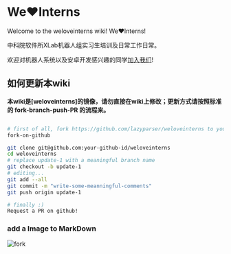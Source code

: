 # We♥︎Interns
Welcome to the weloveinterns wiki! We❤️Interns!

中科院软件所XLab机器人组实习生培训及日常工作日常。

欢迎对机器人系统以及安卓开发感兴趣的同学[加入我们](mailto:wuwei2016@iscas.ac.cn)!

## 如何更新本wiki

**本wiki是[weloveinterns]的镜像，请勿直接在wiki上修改；更新方式请按照标准的 fork-branch-push-PR 的流程来。**

```bash

# first of all, fork https://github.com/lazyparser/weloveinterns to your github account.
fork-on-github

git clone git@github.com:your-github-id/weloveinterns
cd weloveinterns
# replace update-1 with a meaningful branch name
git checkout -b update-1
# editing...
git add --all
git commit -m "write-some-meanningful-comments"
git push origin update-1

# finally :)
Request a PR on github!
```

### add a Image to MarkDown

![fork](https://github.com/CnGuoYX/weloveinterns/blob/develop/resources/Image/fork.png)
